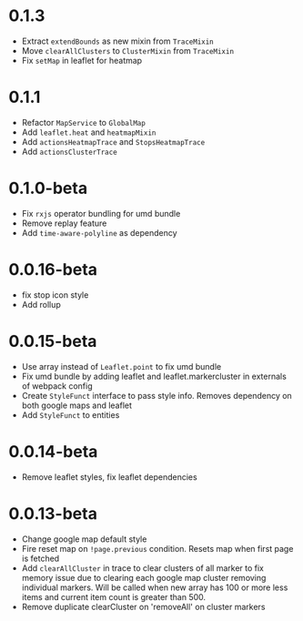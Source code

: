 # 0.1.3
- Extract `extendBounds` as new mixin from `TraceMixin`
- Move `clearAllClusters` to `ClusterMixin` from `TraceMixin`
- Fix `setMap` in leaflet for heatmap

# 0.1.1
- Refactor `MapService` to `GlobalMap`
- Add `leaflet.heat` and `heatmapMixin`
- Add `actionsHeatmapTrace` and `StopsHeatmapTrace`
- Add `actionsClusterTrace`

# 0.1.0-beta
- Fix `rxjs` operator bundling for umd bundle
- Remove replay feature
- Add `time-aware-polyline` as dependency

# 0.0.16-beta
- fix stop icon style
- Add rollup

# 0.0.15-beta
- Use array instead of `Leaflet.point` to fix umd bundle
- Fix umd bundle by adding leaflet and leaflet.markercluster in externals of webpack config
- Create `StyleFunct` interface to pass style info. Removes dependency on both google maps and leaflet
- Add `StyleFunct` to entities

# 0.0.14-beta
- Remove leaflet styles, fix leaflet dependencies

# 0.0.13-beta
- Change google map default style
- Fire reset map on `!page.previous` condition. Resets map when first page is fetched
- Add `clearAllCluster` in trace to clear clusters of all marker to fix memory issue due to clearing each google map cluster removing individual markers. Will be called when new array has 100 or more less items and current item count is greater than 500.
- Remove duplicate clearCluster on 'removeAll' on cluster markers